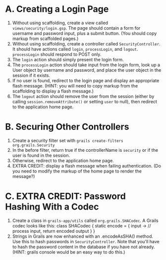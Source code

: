 # A. Creating a Login Page
1. Without using scaffolding, create a view called `views/security/login.gsp`. The page should contain a form for username and password input, plus a submit button. (You should copy markup from scaffolded pages.)
2. Without using scaffolding, create a controller called `SecurityController`. It should have actions called `login`, `processLogin`, and `logout`. `processLogin` should respond to POST only.
3. The `login` action should simply present the login form.
4. The `processLogin` action should take input from the login form, look up a User object by username and password, and place the user object in the session if it exists.
5. If no user is found, redirect to the login page and display an appropriate flash message. (HINT: you will need to copy markup from the scaffolding to display a flash message.)
6. The `logout` action should remove the user from the session (either by calling `session.removeAttribute()` or setting `user` to null), then redirect to the application home page.

# B. Securing Other Controllers
1. Create a security filter set with `grails create-filters org.grails.Security`
2. In the before filter, return true if the controllerName is `security` or if the user is found in the session.
3. Otherwise, redirect to the application home page.
4. EXTRA CREDIT: display a flash message when failing authentication. (Do you need to modify the markup of the home page to render the message?)

# C. EXTRA CREDIT: Password Hashing With a Codec
1. Create a class in `grails-app/utils` called `org.grails.SHACodec`. A Grails codec looks like this:
    class SHACodec {
      static encode = { input ->
        // process input, return encoded output
      }
    }
2. Strings in Grails are now enhanced with an .encodeAsSHA() method. Use this to hash passwords in `SecurityController`. Note that you'll have to hash the password content in the database if you have not already. (HINT: grails console would be an easy way to do this.)
